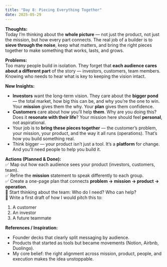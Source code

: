 ```yaml
---
title: "Day 8: Piecing Everything Together"
date: 2025-05-29
---
```


**Thoughts:**  
Today I’m thinking about the **whole picture** — not just the product, not just the mission, but how every part connects. The real job of a builder is to **sieve through the noise**, keep what matters, and bring the right pieces together to make something that works, lasts, and grows.

**Problems:**  
Too many people build in isolation. They forget that **each audience cares about a different part** of the story — investors, customers, team members. Knowing who needs to hear what is key to keeping the vision intact.

**New Insights:**  
- **Investors** want the long-term vision. They care about the **bigger pond** — the total market, how big this can be, and why you’re the one to win. Your **mission** gives them the why. Your **plan** gives them confidence.  
- **Customers** care about how you’ll help **them**. Why are you doing this? Does it **resonate with their life**? Your mission here should feel **personal**, not aspirational.  
- Your job is to **bring these pieces together** — the customer’s problem, your mission, your product, and the way it all runs (operations). That’s how you build something real.  
- Think bigger — your product isn’t just a tool. It’s a **platform** for change. And you’ll need people to help you build it.

**Actions (Planned & Done):**  
✅ Map out how each audience sees your product (investors, customers, team).  
✅ Refine the **mission** statement to speak differently to each group.  
✅ Create a one-page plan that connects **problem → mission → product → operation**.  
🔲 Start thinking about the team: Who do I need? Who can help?  
🔲 Write a first draft of how I would pitch this to:  
  1) A customer  
  2) An investor  
  3) A future teammate  

**References / Inspiration:**  
- Founder decks that clearly split messaging by audience.  
- Products that started as tools but became movements (Notion, Airbnb, Duolingo).  
- My core belief: the right alignment across mission, product, people, and execution makes the idea unstoppable.


